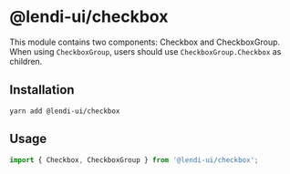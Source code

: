 # @lendi-ui/checkbox

This module contains two components: Checkbox and CheckboxGroup. When using `CheckboxGroup`, users should use `CheckboxGroup.Checkbox` as children.

## Installation

```
yarn add @lendi-ui/checkbox
```

## Usage

```jsx
import { Checkbox, CheckboxGroup } from '@lendi-ui/checkbox';
```

